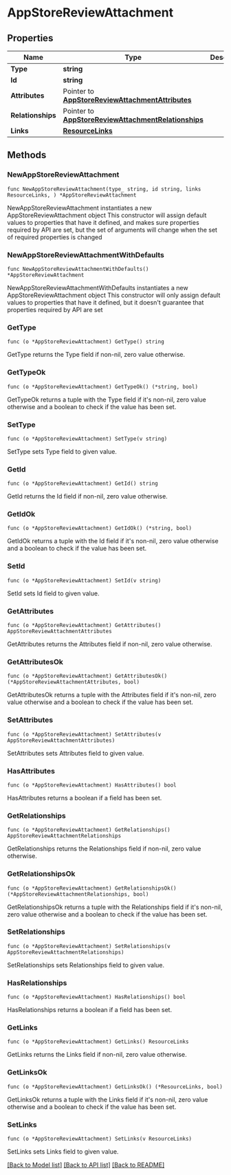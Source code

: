 # AppStoreReviewAttachment

## Properties

Name | Type | Description | Notes
------------ | ------------- | ------------- | -------------
**Type** | **string** |  | 
**Id** | **string** |  | 
**Attributes** | Pointer to [**AppStoreReviewAttachmentAttributes**](AppStoreReviewAttachment_attributes.md) |  | [optional] 
**Relationships** | Pointer to [**AppStoreReviewAttachmentRelationships**](AppStoreReviewAttachment_relationships.md) |  | [optional] 
**Links** | [**ResourceLinks**](ResourceLinks.md) |  | 

## Methods

### NewAppStoreReviewAttachment

`func NewAppStoreReviewAttachment(type_ string, id string, links ResourceLinks, ) *AppStoreReviewAttachment`

NewAppStoreReviewAttachment instantiates a new AppStoreReviewAttachment object
This constructor will assign default values to properties that have it defined,
and makes sure properties required by API are set, but the set of arguments
will change when the set of required properties is changed

### NewAppStoreReviewAttachmentWithDefaults

`func NewAppStoreReviewAttachmentWithDefaults() *AppStoreReviewAttachment`

NewAppStoreReviewAttachmentWithDefaults instantiates a new AppStoreReviewAttachment object
This constructor will only assign default values to properties that have it defined,
but it doesn't guarantee that properties required by API are set

### GetType

`func (o *AppStoreReviewAttachment) GetType() string`

GetType returns the Type field if non-nil, zero value otherwise.

### GetTypeOk

`func (o *AppStoreReviewAttachment) GetTypeOk() (*string, bool)`

GetTypeOk returns a tuple with the Type field if it's non-nil, zero value otherwise
and a boolean to check if the value has been set.

### SetType

`func (o *AppStoreReviewAttachment) SetType(v string)`

SetType sets Type field to given value.


### GetId

`func (o *AppStoreReviewAttachment) GetId() string`

GetId returns the Id field if non-nil, zero value otherwise.

### GetIdOk

`func (o *AppStoreReviewAttachment) GetIdOk() (*string, bool)`

GetIdOk returns a tuple with the Id field if it's non-nil, zero value otherwise
and a boolean to check if the value has been set.

### SetId

`func (o *AppStoreReviewAttachment) SetId(v string)`

SetId sets Id field to given value.


### GetAttributes

`func (o *AppStoreReviewAttachment) GetAttributes() AppStoreReviewAttachmentAttributes`

GetAttributes returns the Attributes field if non-nil, zero value otherwise.

### GetAttributesOk

`func (o *AppStoreReviewAttachment) GetAttributesOk() (*AppStoreReviewAttachmentAttributes, bool)`

GetAttributesOk returns a tuple with the Attributes field if it's non-nil, zero value otherwise
and a boolean to check if the value has been set.

### SetAttributes

`func (o *AppStoreReviewAttachment) SetAttributes(v AppStoreReviewAttachmentAttributes)`

SetAttributes sets Attributes field to given value.

### HasAttributes

`func (o *AppStoreReviewAttachment) HasAttributes() bool`

HasAttributes returns a boolean if a field has been set.

### GetRelationships

`func (o *AppStoreReviewAttachment) GetRelationships() AppStoreReviewAttachmentRelationships`

GetRelationships returns the Relationships field if non-nil, zero value otherwise.

### GetRelationshipsOk

`func (o *AppStoreReviewAttachment) GetRelationshipsOk() (*AppStoreReviewAttachmentRelationships, bool)`

GetRelationshipsOk returns a tuple with the Relationships field if it's non-nil, zero value otherwise
and a boolean to check if the value has been set.

### SetRelationships

`func (o *AppStoreReviewAttachment) SetRelationships(v AppStoreReviewAttachmentRelationships)`

SetRelationships sets Relationships field to given value.

### HasRelationships

`func (o *AppStoreReviewAttachment) HasRelationships() bool`

HasRelationships returns a boolean if a field has been set.

### GetLinks

`func (o *AppStoreReviewAttachment) GetLinks() ResourceLinks`

GetLinks returns the Links field if non-nil, zero value otherwise.

### GetLinksOk

`func (o *AppStoreReviewAttachment) GetLinksOk() (*ResourceLinks, bool)`

GetLinksOk returns a tuple with the Links field if it's non-nil, zero value otherwise
and a boolean to check if the value has been set.

### SetLinks

`func (o *AppStoreReviewAttachment) SetLinks(v ResourceLinks)`

SetLinks sets Links field to given value.



[[Back to Model list]](../README.md#documentation-for-models) [[Back to API list]](../README.md#documentation-for-api-endpoints) [[Back to README]](../README.md)


